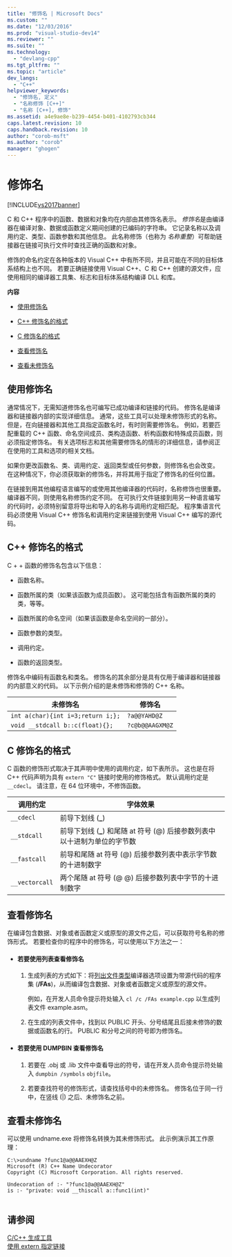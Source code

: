 ```yaml
---
title: "修饰名 | Microsoft Docs"
ms.custom: ""
ms.date: "12/03/2016"
ms.prod: "visual-studio-dev14"
ms.reviewer: ""
ms.suite: ""
ms.technology: 
  - "devlang-cpp"
ms.tgt_pltfrm: ""
ms.topic: "article"
dev_langs: 
  - "C++"
helpviewer_keywords: 
  - "修饰名, 定义"
  - "名称修饰 [C++]"
  - "名称 [C++], 修饰"
ms.assetid: a4e9ae8e-b239-4454-b401-4102793cb344
caps.latest.revision: 10
caps.handback.revision: 10
author: "corob-msft"
ms.author: "corob"
manager: "ghogen"
---
```

# 修饰名
[!INCLUDE[vs2017banner](../../assembler/inline/includes/vs2017banner.md)]

C 和 C\+\+ 程序中的函数、数据和对象均在内部由其修饰名表示。  *修饰名*是由编译器在编译对象、数据或函数定义期间创建的已编码的字符串。  它记录名称以及调用约定、类型、函数参数和其他信息。  此名称修饰（也称为 *名称重整*）可帮助链接器在链接可执行文件时查找正确的函数和对象。  
  
 修饰的命名约定在各种版本的 Visual C\+\+ 中有所不同，并且可能在不同的目标体系结构上也不同。  若要正确链接使用 Visual C\+\+、C 和 C\+\+ 创建的源文件，应使用相同的编译器工具集、标志和目标体系结构编译 DLL 和库。  
  
 **内容**  
  
-   [使用修饰名](#Using)  
  
-   [C\+\+ 修饰名的格式](#Format)  
  
-   [C 修饰名的格式](#FormatC)  
  
-   [查看修饰名](#Viewing)  
  
-   [查看未修饰名](#Undecorated)  
  
##  <a name="Using"></a> 使用修饰名  
 通常情况下，无需知道修饰名也可编写已成功编译和链接的代码。  修饰名是编译器和链接器内部的实现详细信息。  通常，这些工具可以处理未修饰形式的名称。  但是，在向链接器和其他工具指定函数名时，有时则需要修饰名。  例如，若要匹配重载的 C\+\+ 函数、命名空间成员、类构造函数、析构函数和特殊成员函数，则必须指定修饰名。  有关选项标志和其他需要修饰名的情形的详细信息，请参阅正在使用的工具和选项的相关文档。  
  
 如果你更改函数名、类、调用约定、返回类型或任何参数，则修饰名也会改变。  在这种情况下，你必须获取新的修饰名，并将其用于指定了修饰名的任何位置。  
  
 在链接到用其他编程语言编写的或使用其他编译器的代码时，名称修饰也很重要。  编译器不同，则使用名称修饰约定不同。  在可执行文件链接到用另一种语言编写的代码时，必须特别留意将导出和导入的名称与调用约定相匹配。  程序集语言代码必须使用 Visual C\+\+ 修饰名和调用约定来链接到使用 Visual C\+\+ 编写的源代码。  
  
##  <a name="Format"></a> C\+\+ 修饰名的格式  
 C \+ \+ 函数的修饰名包含以下信息：  
  
-   函数名称。  
  
-   函数所属的类（如果该函数为成员函数）。  这可能包括含有函数所属的类的类，等等。  
  
-   函数所属的命名空间（如果该函数是命名空间的一部分）。  
  
-   函数参数的类型。  
  
-   调用约定。  
  
-   函数的返回类型。  
  
 修饰名中编码有函数名和类名。  修饰名的其余部分是具有仅用于编译器和链接器的内部意义的代码。  以下示例介绍的是未修饰和修饰的 C\+\+ 名称。  
  
|未修饰名|修饰名|  
|----------|---------|  
|`int a(char){int i=3;return i;};`|`?a@@YAHD@Z`|  
|`void __stdcall b::c(float){};`|`?c@b@@AAGXM@Z`|  
  
##  <a name="FormatC"></a> C 修饰名的格式  
 C 函数的修饰形式取决于其声明中使用的调用约定，如下表所示。  这也是在将 C\+\+ 代码声明为具有 `extern "C"` 链接时使用的修饰格式。  默认调用约定是 `__cdecl`。  请注意，在 64 位环境中，不修饰函数。  
  
|调用约定|字体效果|  
|----------|----------|  
|`__cdecl`|前导下划线 \(**\_**\)|  
|`__stdcall`|前导下划线 \(**\_**\) 和尾随 at 符号 \(@\) 后接参数列表中以十进制为单位的字节数|  
|`__fastcall`|前导和尾随 at 符号 \(@\) 后接参数列表中表示字节数的十进制数字|  
|`__vectorcall`|两个尾随 at 符号 \(@ @\) 后接参数列表中字节的十进制数字|  
  
##  <a name="Viewing"></a> 查看修饰名  
 在编译包含数据、对象或者函数定义或原型的源文件之后，可以获取符号名称的修饰形式。  若要检查你的程序中的修饰名，可以使用以下方法之一：  
  
-   #### 若要使用列表查看修饰名  
  
    1.  生成列表的方式如下：将[列出文件类型](../../build/reference/fa-fa-listing-file.md)编译器选项设置为带源代码的程序集 \(**\/FAs**\)，从而编译包含数据、对象或者函数定义或原型的源文件。  
  
         例如，在开发人员命令提示符处输入 `cl /c /FAs example.cpp` 以生成列表文件 example.asm。  
  
    2.  在生成的列表文件中，找到以 PUBLIC 开头、分号结尾且后接未修饰的数据或函数名的行。  PUBLIC 和分号之间的符号即为修饰名。  
  
-   #### 若要使用 DUMPBIN 查看修饰名  
  
    1.  若要在 .obj 或 .lib 文件中查看导出的符号，请在开发人员命令提示符处输入 `dumpbin /symbols` `objfile`。  
  
    2.  若要查找符号的修饰形式，请查找括号中的未修饰名。  修饰名位于同一行中，在竖线 \(&#124;\) 之后、未修饰名之前。  
  
##  <a name="Undecorated"></a> 查看未修饰名  
 可以使用 undname.exe 将修饰名转换为其未修饰形式。  此示例演示其工作原理：  
  
```  
C:\>undname ?func1@a@@AAEXH@Z  
Microsoft (R) C++ Name Undecorator  
Copyright (C) Microsoft Corporation. All rights reserved.  
  
Undecoration of :- "?func1@a@@AAEXH@Z"  
is :- "private: void __thiscall a::func1(int)"  
  
```  
  
## 请参阅  
 [C\/C\+\+ 生成工具](../../build/reference/c-cpp-build-tools.md)   
 [使用 extern 指定链接](../../cpp/using-extern-to-specify-linkage.md)
